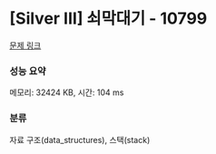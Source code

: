 # [Silver III] 쇠막대기 - 10799 

[문제 링크](https://www.acmicpc.net/problem/10799) 

### 성능 요약

메모리: 32424 KB, 시간: 104 ms

### 분류

자료 구조(data_structures), 스택(stack)

